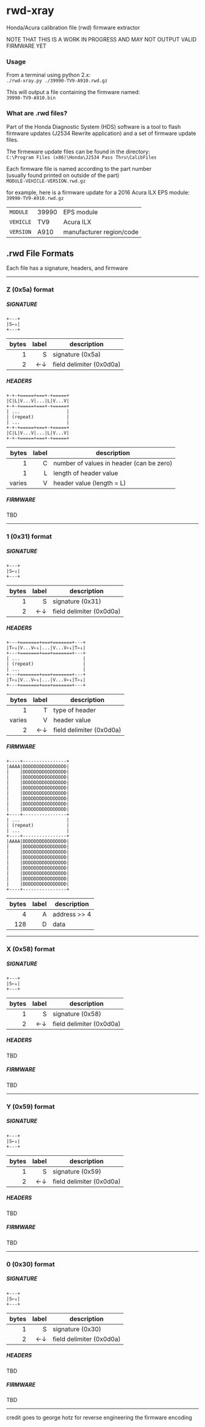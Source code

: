 # rwd-xray
Honda/Acura calibration file (rwd) firmware extractor

NOTE THAT THIS IS A WORK IN PROGRESS AND MAY NOT OUTPUT VALID FIRMWARE YET

### Usage
From a terminal using python 2.x:  
`./rwd-xray.py ./39990-TV9-A910.rwd.gz`

This will output a file containing the firmware named:  
`39990-TV9-A910.bin`

### What are .rwd files?

Part of the Honda Diagnostic System (HDS) software is a tool to flash firmware updates (J2534 Rewrite application) and a set of firmware update files.

The firmeware update files can be found in the directory:  
`C:\Program Files (x86)\Honda\J2534 Pass Thru\CalibFiles`

Each firmware file is named according to the part number  
(usually found printed on outside of the part)  
`MODULE-VEHICLE-VERSION.rwd.gz`

for example, here is a firmware update for a 2016 Acura ILX EPS module:  
`39990-TV9-A910.rwd.gz`

|   |   |   |
|---|---|---|
|`MODULE`|39990|EPS module|
|`VEHICLE`|TV9|Acura ILX|
|`VERSION`|A910|manufacturer region/code|

## .rwd File Formats
Each file has a signature, headers, and firmware

---

### Z (0x5a) format
##### SIGNATURE
```
+---+
|S←↓|
+---+
```

|bytes|label|description|
|----:|----:|-----------|
|1|S|signature (0x5a)|
|2|←↓|field delimiter (0x0d0a)|

##### HEADERS
```
+-+-+=====+===+-+=====+
|C|L|V...V|...|L|V...V|
+-+-+=====+===+-+=====+
| ...                 |
| (repeat)            |
| ...                 |
+-+-+=====+===+-+=====+
|C|L|V...V|...|L|V...V|
+-+-+=====+===+-+=====+
```

|bytes|label|description|
|----:|----:|-----------|
|1|C|number of values in header (can be zero)|
|1|L|length of header value|
|varies|V|header value (length = L)|

##### FIRMWARE
TBD

---

### 1 (0x31) format
##### SIGNATURE
```
+---+
|S←↓|
+---+
```

|bytes|label|description|
|----:|----:|-----------|
|1|S|signature (0x31)|
|2|←↓|field delimiter (0x0d0a)|

##### HEADERS
```
+---+=======+===+=======+---+
|T←↓|V...V←↓|...|V...V←↓|T←↓|
+---+=======+===+=======+---+
| ...                       |
| (repeat)                  |
| ...                       |
+---+=======+===+=======+---+
|T←↓|V...V←↓|...|V...V←↓|T←↓|
+---+=======+===+=======+---+
```

|bytes|label|description|
|----:|----:|-----------|
|1|T|type of header|
|varies|V|header value|
|2|←↓|field delimiter (0x0d0a)|

##### FIRMWARE
```
+----+----------------+
|AAAA|DDDDDDDDDDDDDDDD|
|    |DDDDDDDDDDDDDDDD|
|    |DDDDDDDDDDDDDDDD|
|    |DDDDDDDDDDDDDDDD|
|    |DDDDDDDDDDDDDDDD|
|    |DDDDDDDDDDDDDDDD|
|    |DDDDDDDDDDDDDDDD|
|    |DDDDDDDDDDDDDDDD|
|    |DDDDDDDDDDDDDDDD|
+----+----------------+
| ...                 |
| (repeat)            |
| ...                 |
+----+----------------+
|AAAA|DDDDDDDDDDDDDDDD|
|    |DDDDDDDDDDDDDDDD|
|    |DDDDDDDDDDDDDDDD|
|    |DDDDDDDDDDDDDDDD|
|    |DDDDDDDDDDDDDDDD|
|    |DDDDDDDDDDDDDDDD|
|    |DDDDDDDDDDDDDDDD|
|    |DDDDDDDDDDDDDDDD|
|    |DDDDDDDDDDDDDDDD|
+----+----------------+
```

|bytes|label|description|
|----:|----:|-----------|
|4|A|address >> 4|
|128|D|data|

---

### X (0x58) format
##### SIGNATURE
```
+---+
|S←↓|
+---+
```

|bytes|label|description|
|----:|----:|-----------|
|1|S|signature (0x58)|
|2|←↓|field delimiter (0x0d0a)|

##### HEADERS
TBD

##### FIRMWARE
TBD

---

### Y (0x59) format
##### SIGNATURE
```
+---+
|S←↓|
+---+
```

|bytes|label|description|
|----:|----:|-----------|
|1|S|signature (0x59)|
|2|←↓|field delimiter (0x0d0a)|

##### HEADERS
TBD

##### FIRMWARE
TBD

---

### 0 (0x30) format
##### SIGNATURE
```
+---+
|S←↓|
+---+
```

|bytes|label|description|
|----:|----:|-----------|
|1|S|signature (0x30)|
|2|←↓|field delimiter (0x0d0a)|

##### HEADERS
TBD

##### FIRMWARE
TBD

---

credit goes to george hotz for reverse engineering the firmware encoding
